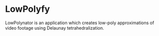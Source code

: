 # LowPolyfy
LowPolynator is an application which creates low-poly approximations of video footage using Delaunay tetrahedralization.
